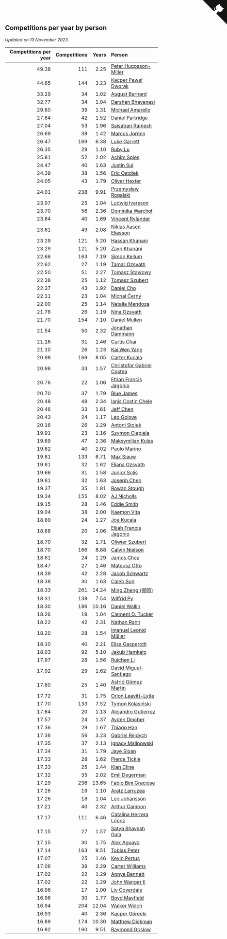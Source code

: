 ## Competitions per year by person

*Updated on 13 November 2023*

| Competitions per year | Competitions | Years | Person |
| ---: | ---: | ---: | :--- |
| 49.38 | 111 | 2.25 | [Peter Hugosson-Miller](https://www.worldcubeassociation.org/persons/2021HUGO01) |
| 44.65 | 144 | 3.23 | [Kacper Paweł Dworak](https://www.worldcubeassociation.org/persons/2020DWOR01) |
| 33.29 | 34 | 1.02 | [August Barnard](https://www.worldcubeassociation.org/persons/2022BARN21) |
| 32.77 | 34 | 1.04 | [Darshan Bhavanasi](https://www.worldcubeassociation.org/persons/2022BHAV01) |
| 29.80 | 39 | 1.31 | [Michael Amarello](https://www.worldcubeassociation.org/persons/2022AMAR09) |
| 27.64 | 42 | 1.52 | [Daniel Partridge](https://www.worldcubeassociation.org/persons/2022PART02) |
| 27.04 | 53 | 1.96 | [Saisabari Ramesh](https://www.worldcubeassociation.org/persons/2021RAME01) |
| 26.69 | 38 | 1.42 | [Marcus Jormin](https://www.worldcubeassociation.org/persons/2022JORM01) |
| 26.47 | 169 | 6.38 | [Luke Garrett](https://www.worldcubeassociation.org/persons/2017GARR05) |
| 26.35 | 29 | 1.10 | [Ruby Lu](https://www.worldcubeassociation.org/persons/2022LURU01) |
| 25.81 | 52 | 2.02 | [Achim Spies](https://www.worldcubeassociation.org/persons/2021SPIE01) |
| 24.47 | 40 | 1.63 | [Justin Sui](https://www.worldcubeassociation.org/persons/2022SUIJ01) |
| 24.39 | 38 | 1.56 | [Eric Ostdiek](https://www.worldcubeassociation.org/persons/2022OSTD01) |
| 24.05 | 43 | 1.79 | [Oliver Hexter](https://www.worldcubeassociation.org/persons/2022HEXT01) |
| 24.01 | 238 | 9.91 | [Przemysław Rogalski](https://www.worldcubeassociation.org/persons/2013ROGA02) |
| 23.97 | 25 | 1.04 | [Ludwig Ivarsson](https://www.worldcubeassociation.org/persons/2022IVAR01) |
| 23.70 | 56 | 2.36 | [Dominika Warchoł](https://www.worldcubeassociation.org/persons/2021WARC01) |
| 23.64 | 40 | 1.69 | [Vincent Rylander](https://www.worldcubeassociation.org/persons/2022RYLA01) |
| 23.61 | 49 | 2.08 | [Niklas Aasen Eliasson](https://www.worldcubeassociation.org/persons/2021ELIA01) |
| 23.29 | 121 | 5.20 | [Hassan Khanani](https://www.worldcubeassociation.org/persons/2018KHAN26) |
| 23.29 | 121 | 5.20 | [Zayn Khanani](https://www.worldcubeassociation.org/persons/2018KHAN28) |
| 22.66 | 163 | 7.19 | [Simon Kellum](https://www.worldcubeassociation.org/persons/2016KELL12) |
| 22.62 | 27 | 1.19 | [Tamar Ozsvath](https://www.worldcubeassociation.org/persons/2022OZSV04) |
| 22.50 | 51 | 2.27 | [Tomasz Stawowy](https://www.worldcubeassociation.org/persons/2021STAW01) |
| 22.38 | 25 | 1.12 | [Tomasz Szubert](https://www.worldcubeassociation.org/persons/2022SZUB02) |
| 22.37 | 43 | 1.92 | [Daniel Cho](https://www.worldcubeassociation.org/persons/2021CHOD01) |
| 22.11 | 23 | 1.04 | [Michal Černý](https://www.worldcubeassociation.org/persons/2022CERN03) |
| 22.00 | 25 | 1.14 | [Natalia Mendoza](https://www.worldcubeassociation.org/persons/2022MEND24) |
| 21.78 | 26 | 1.19 | [Nina Ozsvath](https://www.worldcubeassociation.org/persons/2022OZSV03) |
| 21.70 | 154 | 7.10 | [Daniel Mullen](https://www.worldcubeassociation.org/persons/2016MULL04) |
| 21.54 | 50 | 2.32 | [Jonathan Dammann](https://www.worldcubeassociation.org/persons/2021DAMM01) |
| 21.16 | 31 | 1.46 | [Curtis Chai](https://www.worldcubeassociation.org/persons/2022CHAI02) |
| 21.10 | 26 | 1.23 | [Kai Wen Yang](https://www.worldcubeassociation.org/persons/2022YANG19) |
| 20.98 | 169 | 8.05 | [Carter Kucala](https://www.worldcubeassociation.org/persons/2015KUCA01) |
| 20.96 | 33 | 1.57 | [Christofor Gabriel Costea](https://www.worldcubeassociation.org/persons/2022COST03) |
| 20.76 | 22 | 1.06 | [Ethan Francis Jagonio](https://www.worldcubeassociation.org/persons/2022JAGO03) |
| 20.70 | 37 | 1.79 | [Blue James](https://www.worldcubeassociation.org/persons/2022JAME01) |
| 20.48 | 48 | 2.34 | [Ianis Costin Chele](https://www.worldcubeassociation.org/persons/2021CHEL01) |
| 20.46 | 33 | 1.61 | [Jeff Chen](https://www.worldcubeassociation.org/persons/2022CHEN19) |
| 20.43 | 24 | 1.17 | [Leo Golove](https://www.worldcubeassociation.org/persons/2022GOLO02) |
| 20.16 | 26 | 1.29 | [Antoni Stojek](https://www.worldcubeassociation.org/persons/2022STOJ03) |
| 19.91 | 23 | 1.16 | [Szymon Ciepiela](https://www.worldcubeassociation.org/persons/2022CIEP01) |
| 19.89 | 47 | 2.36 | [Maksymilian Kulas](https://www.worldcubeassociation.org/persons/2021KULA02) |
| 19.82 | 40 | 2.02 | [Paolo Marino](https://www.worldcubeassociation.org/persons/2021MARI04) |
| 19.81 | 133 | 6.71 | [Max Siauw](https://www.worldcubeassociation.org/persons/2017SIAU02) |
| 19.81 | 32 | 1.62 | [Eliana Ozsvath](https://www.worldcubeassociation.org/persons/2022OZSV01) |
| 19.66 | 31 | 1.58 | [Junior Solis](https://www.worldcubeassociation.org/persons/2022SOLI03) |
| 19.61 | 32 | 1.63 | [Joseph Chen](https://www.worldcubeassociation.org/persons/2022CHEN16) |
| 19.37 | 35 | 1.81 | [Rowan Stough](https://www.worldcubeassociation.org/persons/2022STOU01) |
| 19.34 | 155 | 8.02 | [AJ Nicholls](https://www.worldcubeassociation.org/persons/2015NICH04) |
| 19.15 | 28 | 1.46 | [Eddie Smith](https://www.worldcubeassociation.org/persons/2022SMIT20) |
| 19.04 | 38 | 2.00 | [Kaemon Vita](https://www.worldcubeassociation.org/persons/2021VITA01) |
| 18.89 | 24 | 1.27 | [Joe Kucala](https://www.worldcubeassociation.org/persons/2022KUCA01) |
| 18.88 | 20 | 1.06 | [Elijah Francis Jagonio](https://www.worldcubeassociation.org/persons/2022JAGO02) |
| 18.70 | 32 | 1.71 | [Oliwier Szubert](https://www.worldcubeassociation.org/persons/2022SZUB01) |
| 18.70 | 166 | 8.88 | [Calvin Nielson](https://www.worldcubeassociation.org/persons/2014NIEL03) |
| 18.61 | 24 | 1.29 | [James Chea](https://www.worldcubeassociation.org/persons/2022CHEA05) |
| 18.47 | 27 | 1.46 | [Mateusz Otto](https://www.worldcubeassociation.org/persons/2022OTTO01) |
| 18.39 | 42 | 2.28 | [Jacob Schwartz](https://www.worldcubeassociation.org/persons/2021SCHW01) |
| 18.38 | 30 | 1.63 | [Caleb Suh](https://www.worldcubeassociation.org/persons/2022SUHC01) |
| 18.33 | 261 | 14.24 | [Ming Zheng (郑鸣)](https://www.worldcubeassociation.org/persons/2009ZHEN11) |
| 18.31 | 138 | 7.54 | [Wilfrid Py](https://www.worldcubeassociation.org/persons/2016PYWI01) |
| 18.30 | 186 | 10.16 | [Daniel Wallin](https://www.worldcubeassociation.org/persons/2013WALL03) |
| 18.26 | 19 | 1.04 | [Clement D. Tucker](https://www.worldcubeassociation.org/persons/2022TUCK09) |
| 18.22 | 42 | 2.31 | [Nathan Rahn](https://www.worldcubeassociation.org/persons/2021RAHN01) |
| 18.20 | 28 | 1.54 | [Imanuel Leonid Müller](https://www.worldcubeassociation.org/persons/2022MULL02) |
| 18.10 | 40 | 2.21 | [Elisa Gasperotti](https://www.worldcubeassociation.org/persons/2021GASP01) |
| 18.03 | 92 | 5.10 | [Jakub Hamkało](https://www.worldcubeassociation.org/persons/2018HAMK01) |
| 17.97 | 28 | 1.56 | [Ruichen Li](https://www.worldcubeassociation.org/persons/2022LIRU02) |
| 17.92 | 29 | 1.62 | [David Miguel-Santiago](https://www.worldcubeassociation.org/persons/2022MIGU02) |
| 17.80 | 25 | 1.40 | [Astrid Gómez Martin](https://www.worldcubeassociation.org/persons/2022MART26) |
| 17.72 | 31 | 1.75 | [Orion Leavitt-Lytle](https://www.worldcubeassociation.org/persons/2022LEAV01) |
| 17.70 | 133 | 7.52 | [Tymon Kolasiński](https://www.worldcubeassociation.org/persons/2016KOLA02) |
| 17.64 | 20 | 1.13 | [Alejandro Gutierrez](https://www.worldcubeassociation.org/persons/2022GUTI09) |
| 17.57 | 24 | 1.37 | [Ayden Dincher](https://www.worldcubeassociation.org/persons/2022DINC01) |
| 17.36 | 29 | 1.67 | [Thiago Han](https://www.worldcubeassociation.org/persons/2022HANT01) |
| 17.36 | 56 | 3.23 | [Gabriel Rejdych](https://www.worldcubeassociation.org/persons/2020REJD01) |
| 17.35 | 37 | 2.13 | [Ignacy Malinowski](https://www.worldcubeassociation.org/persons/2021MALI02) |
| 17.34 | 31 | 1.79 | [Jaye Sloan](https://www.worldcubeassociation.org/persons/2022SLOA01) |
| 17.33 | 28 | 1.62 | [Pierce Tickle](https://www.worldcubeassociation.org/persons/2022TICK01) |
| 17.33 | 25 | 1.44 | [Kian Cline](https://www.worldcubeassociation.org/persons/2022CLIN01) |
| 17.32 | 35 | 2.02 | [Emil Degerman](https://www.worldcubeassociation.org/persons/2021DEGE01) |
| 17.29 | 236 | 13.65 | [Fabio Bini Graciose](https://www.worldcubeassociation.org/persons/2010GRAC02) |
| 17.26 | 19 | 1.10 | [Aratz Larruzea](https://www.worldcubeassociation.org/persons/2022LARR02) |
| 17.26 | 18 | 1.04 | [Leo Johansson](https://www.worldcubeassociation.org/persons/2022JOHA08) |
| 17.21 | 40 | 2.32 | [Arthur Cambon](https://www.worldcubeassociation.org/persons/2021CAMB01) |
| 17.17 | 111 | 6.46 | [Catalina Herrera López](https://www.worldcubeassociation.org/persons/2017LOPE31) |
| 17.15 | 27 | 1.57 | [Satya Bhavesh Gala](https://www.worldcubeassociation.org/persons/2022GALA03) |
| 17.15 | 30 | 1.75 | [Alex Aguayo](https://www.worldcubeassociation.org/persons/2022AGUA01) |
| 17.14 | 163 | 9.51 | [Tobias Peter](https://www.worldcubeassociation.org/persons/2014PETE03) |
| 17.07 | 25 | 1.46 | [Kevin Pertus](https://www.worldcubeassociation.org/persons/2022PERT01) |
| 17.06 | 39 | 2.29 | [Carter Williams](https://www.worldcubeassociation.org/persons/2021WILL06) |
| 17.02 | 22 | 1.29 | [Annye Bennett](https://www.worldcubeassociation.org/persons/2022BENN11) |
| 17.02 | 22 | 1.29 | [John Wanger II](https://www.worldcubeassociation.org/persons/2022WANG39) |
| 16.96 | 17 | 1.00 | [Liv Coverdale](https://www.worldcubeassociation.org/persons/2022COVE02) |
| 16.96 | 30 | 1.77 | [Boyd Mayfield](https://www.worldcubeassociation.org/persons/2022MAYF01) |
| 16.94 | 204 | 12.04 | [Walker Welch](https://www.worldcubeassociation.org/persons/2011WELC01) |
| 16.93 | 40 | 2.36 | [Kacper Górecki](https://www.worldcubeassociation.org/persons/2021GORE01) |
| 16.89 | 174 | 10.30 | [Matthew Dickman](https://www.worldcubeassociation.org/persons/2013DICK01) |
| 16.82 | 160 | 9.51 | [Raymond Goslow](https://www.worldcubeassociation.org/persons/2014GOSL01) |


<a href="https://github.com/jonatanklosko/wca_statistics" class="github-corner" aria-label="View source on Github"><svg width="80" height="80" viewBox="0 0 250 250" style="fill:#151513; color:#fff; position: absolute; top: 0; border: 0; right: 0;" aria-hidden="true"><path d="M0,0 L115,115 L130,115 L142,142 L250,250 L250,0 Z"></path><path d="M128.3,109.0 C113.8,99.7 119.0,89.6 119.0,89.6 C122.0,82.7 120.5,78.6 120.5,78.6 C119.2,72.0 123.4,76.3 123.4,76.3 C127.3,80.9 125.5,87.3 125.5,87.3 C122.9,97.6 130.6,101.9 134.4,103.2" fill="currentColor" style="transform-origin: 130px 106px;" class="octo-arm"></path><path d="M115.0,115.0 C114.9,115.1 118.7,116.5 119.8,115.4 L133.7,101.6 C136.9,99.2 139.9,98.4 142.2,98.6 C133.8,88.0 127.5,74.4 143.8,58.0 C148.5,53.4 154.0,51.2 159.7,51.0 C160.3,49.4 163.2,43.6 171.4,40.1 C171.4,40.1 176.1,42.5 178.8,56.2 C183.1,58.6 187.2,61.8 190.9,65.4 C194.5,69.0 197.7,73.2 200.1,77.6 C213.8,80.2 216.3,84.9 216.3,84.9 C212.7,93.1 206.9,96.0 205.4,96.6 C205.1,102.4 203.0,107.8 198.3,112.5 C181.9,128.9 168.3,122.5 157.7,114.1 C157.9,116.9 156.7,120.9 152.7,124.9 L141.0,136.5 C139.8,137.7 141.6,141.9 141.8,141.8 Z" fill="currentColor" class="octo-body"></path></svg></a><style>.github-corner:hover .octo-arm{animation:octocat-wave 560ms ease-in-out}@keyframes octocat-wave{0%,100%{transform:rotate(0)}20%,60%{transform:rotate(-25deg)}40%,80%{transform:rotate(10deg)}}@media (max-width:500px){.github-corner:hover .octo-arm{animation:none}.github-corner .octo-arm{animation:octocat-wave 560ms ease-in-out}}</style>
